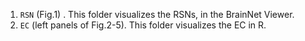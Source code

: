 1. `RSN`  (Fig.1) . This folder visualizes the RSNs, in the BrainNet Viewer.
2. `EC` (left panels of Fig.2-5). This folder visualizes the EC in R.
